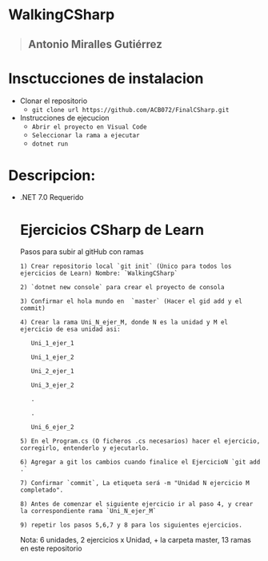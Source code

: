 # WalkingCSharp
>
> ## Antonio Miralles Gutiérrez
>
# Insctucciones de instalacion

- Clonar el repositorio
  - `git clone url https://github.com/ACB072/FinalCSharp.git`
- Instrucciones de ejecucion
  - `Abrir el proyecto en Visual Code`
  - `Seleccionar la rama a ejecutar`
  - `dotnet run`
# Descripcion:
- .NET 7.0 Requerido
    # Ejercicios CSharp de Learn

    Pasos para subir al gitHub con ramas

      1) Crear repositorio local `git init` (Único para todos los ejercicios de Learn) Nombre: `WalkingCSharp`

      2) `dotnet new console` para crear el proyecto de consola

      3) Confirmar el hola mundo en  `master` (Hacer el gid add y el commit)

      4) Crear la rama Uni_N_ejer_M, donde N es la unidad y M el ejercicio de esa unidad asi:

         Uni_1_ejer_1

         Uni_1_ejer_2

         Uni_2_ejer_1

         Uni_3_ejer_2

         .

         .

         Uni_6_ejer_2

      5) En el Program.cs (O ficheros .cs necesarios) hacer el ejercicio, corregirlo, entenderlo y ejecutarlo.

      6) Agregar a git los cambios cuando finalice el EjercicioN `git add .`

      7) Confirmar `commit`, La etiqueta será -m "Unidad N ejercicio M completado". 

      8) Antes de comenzar el siguiente ejercicio ir al paso 4, y crear la correspondiente rama `Uni_N_ejer_M`

      9) repetir los pasos 5,6,7 y 8 para los siguientes ejercicios.

    Nota: 6 unidades, 2 ejercicios x Unidad, + la carpeta master, 13 ramas en este repositorio
